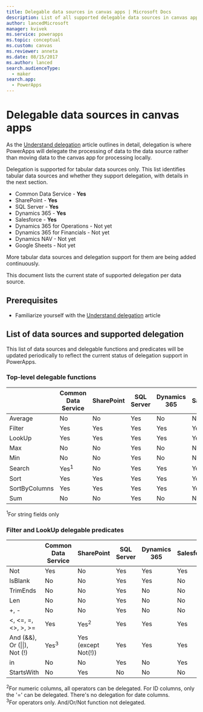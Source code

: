 ```yaml
---
title: Delegable data sources in canvas apps | Microsoft Docs
description: List of all supported delegable data sources in canvas apps
author: lancedMicrosoft
manager: kvivek
ms.service: powerapps
ms.topic: conceptual
ms.custom: canvas
ms.reviewer: anneta
ms.date: 08/15/2017
ms.author: lanced
search.audienceType: 
  - maker
search.app: 
  - PowerApps
---
```

# Delegable data sources in canvas apps
As the [Understand delegation](delegation-overview.md) article outlines in detail, delegation is where PowerApps will delegate the processing of data to the data source rather than moving data to the canvas app for processing locally.

Delegation is supported for tabular data sources only. This list identifies tabular data sources and whether they support delegation, with details in the next section.

* Common Data Service - **Yes**
* SharePoint - **Yes**
* SQL Server - **Yes**
* Dynamics 365 - **Yes**
* Salesforce - **Yes**
* Dynamics 365 for Operations - Not yet
* Dynamics 365 for Financials - Not yet
* Dynamics NAV - Not yet
* Google Sheets - Not yet

More tabular data sources and delegation support for them are being added continuously.

This document lists the current state of supported delegation per data source.

## Prerequisites

* Familiarize yourself with the [Understand delegation](delegation-overview.md) article

## List of data sources and supported delegation
This list of data sources and delegable functions and predicates will be updated periodically to reflect the current status of delegation support in PowerApps.

### Top-level delegable functions

| &nbsp; | Common Data Service | SharePoint | SQL Server | Dynamics 365 | Salesforce |
| --- | --- | --- | --- | --- | --- |
| Average |No |No |Yes |No |No |
| Filter |Yes |Yes |Yes |Yes |Yes |
| LookUp |Yes |Yes |Yes |Yes |Yes |
| Max |No |No |Yes |No |No |
| Min |No |No |Yes |No |No |
| Search |Yes<sup>1</sup> |No |Yes |Yes |Yes |
| Sort |Yes |Yes |Yes |Yes |Yes |
| SortByColumns |Yes |Yes |Yes |Yes |Yes |
| Sum |No |No |Yes |No |No |

<sup>1</sup>For string fields only

### Filter and LookUp delegable predicates

| &nbsp; | Common Data Service | SharePoint | SQL Server | Dynamics 365 | Salesforce |
| --- | --- | --- | --- | --- | --- |
| Not |Yes |No |Yes |Yes |Yes |
| IsBlank |No |No |Yes |Yes |No |
| TrimEnds |No |No |Yes |No |No |
| Len |No |No |Yes |No |No |
| +, - |No |No |Yes |No |No |
| <, <=, =, <>, >, >= |Yes |Yes<sup>2</sup> |Yes |Yes |Yes |
| And (&&), Or (&#124;&#124;), Not (!) |Yes<sup>3</sup> |Yes (except Not(!)) |Yes |Yes |Yes |
| in |No |No |Yes |No |Yes |
| StartsWith |No |Yes |No |No |No |

<sup>2</sup>For numeric columns, all operators can be delegated. For ID columns, only the '=' can be delegated. There's no delegation for date columns.<br/>
<sup>3</sup>For operators only. And/Or/Not function not delegated.
